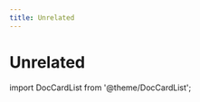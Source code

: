 ```yaml
---
title: Unrelated
---
```


# Unrelated

import DocCardList from '@theme/DocCardList';

<DocCardList />
